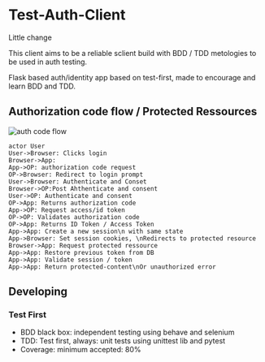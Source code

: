 
# Test-Auth-Client

Little change

This client aims to be a reliable sclient build with BDD / TDD metologies to be used in auth testing.

Flask based auth/identity app based on test-first, made to encourage and learn BDD and TDD.


## Authorization code flow / Protected Ressources

![auth code flow](docs/images/authorize_code_flow.png)

``` websequencediagrams.com
actor User
User->Browser: Clicks login
Browser->App:
App->OP: authorization code request
OP->Browser: Redirect to login prompt
User->Browser: Authenticate and Conset
Browser->OP:Post Ahthenticate and consent
User->OP: Authenticate and consent
OP->App: Returns authorization code
App->OP: Request access/id token
OP->OP: Validates authorization code
OP->App: Returns ID Token / Access Token
App->App: Create a new session\n with same state
App->Browser: Set session cookies, \nRedirects to protected resource
Browser->App: Request protected ressource
App->App: Restore previous token from DB
App->App: Validate session / token
App->App: Return protected-content\nOr unauthorized error
```

## Developing

### Test First

- BDD black box: independent testing using behave and selenium
- TDD: Test first, always: unit tests using unittest lib and pytest
- Coverage: minimum accepted: 80%



